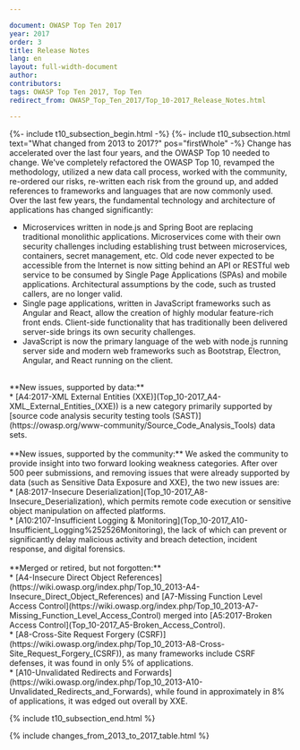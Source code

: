 ```yaml
---

document: OWASP Top Ten 2017
year: 2017
order: 3
title: Release Notes
lang: en
layout: full-width-document
author:
contributors:
tags: OWASP Top Ten 2017, Top Ten
redirect_from: OWASP_Top_Ten_2017/Top_10-2017_Release_Notes.html

---
```

{%- include t10_subsection_begin.html -%}
{%- include t10_subsection.html text="What changed from 2013 to 2017?" pos="firstWhole" -%}
Change has accelerated over the last four years, and the OWASP Top 10 needed to change. We've completely refactored the OWASP Top 10, revamped the methodology, utilized a new data call process, worked with the community, re-ordered our risks, re-written each risk from the ground up, and added references to frameworks and languages that are now commonly used. Over the last few years, the fundamental technology and architecture of applications has changed significantly:<br>
* Microservices written in node.js and Spring Boot are replacing traditional monolithic applications. Microservices come with their own security challenges including establishing trust between microservices, containers, secret management, etc. Old code never expected to be accessible from the Internet is now sitting behind an API or RESTful web service to be consumed by Single Page Applications (SPAs) and mobile applications. Architectural assumptions by the code, such as trusted callers, are no longer valid.<br>
* Single page applications, written in JavaScript frameworks such as Angular and React, allow the creation of highly modular feature-rich front ends. Client-side functionality that has traditionally been delivered server-side brings its own security challenges.<br>
* JavaScript is now the primary language of the web with node.js running server side and modern web frameworks such as Bootstrap, Electron, Angular, and React running on the client.<br>
<br>
**New issues, supported by data:**<br>
* [A4:2017-XML External Entities (XXE)](Top_10-2017_A4-XML_External_Entities_(XXE)) is a new category primarily supported by [source code analysis security testing tools (SAST)](https://owasp.org/www-community/Source_Code_Analysis_Tools) data sets.<br>
<br>
**New issues, supported by the community:**
We asked the community to provide insight into two forward looking weakness categories. After over 500 peer submissions, and removing issues that were already supported by data (such as Sensitive Data Exposure and XXE), the two new issues are:<br>
* [A8:2017-Insecure Deserialization](Top_10-2017_A8-Insecure_Deserialization), which permits remote code execution or sensitive object manipulation on affected platforms.<br>
* [A10:2107-Insufficient Logging &amp; Monitoring](Top_10-2017_A10-Insufficient_Logging%252526Monitoring), the lack of which can prevent or significantly delay malicious activity and breach detection, incident response, and digital forensics.<br>
<br>
**Merged or retired, but not forgotten:**<br>
* [A4-Insecure Direct Object References](https://wiki.owasp.org/index.php/Top_10_2013-A4-Insecure_Direct_Object_References) and [A7-Missing Function Level Access Control](https://wiki.owasp.org/index.php/Top_10_2013-A7-Missing_Function_Level_Access_Control) merged into [A5:2017-Broken Access Control](Top_10-2017_A5-Broken_Access_Control).<br>
* [A8-Cross-Site Request Forgery (CSRF)](https://wiki.owasp.org/index.php/Top_10_2013-A8-Cross-Site_Request_Forgery_(CSRF)), as many frameworks include CSRF defenses, it was found in only 5% of applications.<br>
* [A10-Unvalidated Redirects and Forwards](https://wiki.owasp.org/index.php/Top_10_2013-A10-Unvalidated_Redirects_and_Forwards), while found in approximately in 8% of applications, it was edged out overall by XXE.<br>

{% include t10_subsection_end.html %}

{% include changes_from_2013_to_2017_table.html %}
